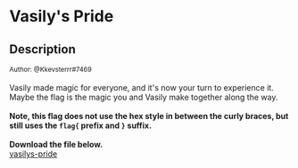 # Vasily's Pride

## Description

<small>Author: @Kkevsterrr#7469</small><br><br>Vasily made magic for everyone, and it's now your turn to experience it. Maybe the flag is the magic you and Vasily make together along the way. <br><br> <b>Note, this flag does not use the hex style in between the curly braces, but still uses the <code>flag{</code> prefix and <code>}</code> suffix.</b> <br><br> <b>Download the file below.</b> <br> <a class="btn btn-default btn-sm" href="https://johnhammond.org/static/misc/vasilys-pride"><i class="fas fa-download"> </i> vasilys-pride</a>


